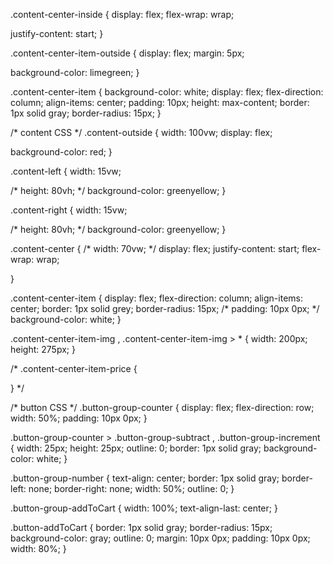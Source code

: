
.content-center-inside {
  display: flex;
  flex-wrap: wrap;
  
  justify-content: start;
}



.content-center-item-outside {
  display: flex;
  margin: 5px;


  background-color: limegreen;
}


.content-center-item {
  background-color: white;
  display: flex;
  flex-direction: column;
  align-items: center;
  padding: 10px;
  height: max-content;
  border: 1px solid gray;
  border-radius: 15px;
}




/* content CSS */
.content-outside {
  width: 100vw;
  display: flex;

  background-color: red;
}

.content-left {
  width: 15vw;

  /* height: 80vh; */
  background-color: greenyellow;
}

.content-right {
  width: 15vw;

  /* height: 80vh; */
  background-color: greenyellow;
}

.content-center {
  /* width: 70vw; */
  display: flex;
  justify-content: start;
  flex-wrap: wrap;

}

.content-center-item {
  display: flex;
  flex-direction: column;
  align-items: center;
  border: 1px solid grey;
  border-radius: 15px;
  /* padding: 10px 0px; */
  background-color: white;
}





.content-center-item-img , .content-center-item-img > * {
  width: 200px;
  height: 275px;
}

/* .content-center-item-price {
  
} */



/* button CSS */
.button-group-counter {
  display: flex;
  flex-direction: row;
  width: 50%;
  padding: 10px 0px;
}

.button-group-counter > .button-group-subtract , .button-group-increment {
  width: 25px;
  height: 25px;
  outline: 0;
  border: 1px solid gray;
  background-color: white;
}

.button-group-number {
  text-align: center;
  border: 1px solid gray;
  border-left: none;
  border-right: none;
  width: 50%;
  outline: 0;
}

.button-group-addToCart {
  width: 100%;
  text-align-last: center;
}

.button-addToCart {
  border: 1px solid gray;
  border-radius: 15px;
  background-color: gray;
  outline: 0;
  margin: 10px 0px;
  padding: 10px 0px;
  width: 80%;
}